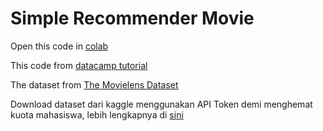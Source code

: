 # Simple Recommender Movie

Open this code in [colab](https://colab.research.google.com/github/IrfanChairurrachman/simple-recommender-movie/blob/main/Python_Recommender.ipynb)

This code from [datacamp tutorial](https://www.datacamp.com/community/tutorials/recommender-systems-python)

The dataset from [The Movielens Dataset](https://www.kaggle.com/rounakbanik/the-movies-dataset/data)

Download dataset dari kaggle menggunakan API Token demi menghemat kuota mahasiswa, lebih lengkapnya di [sini](https://www.kaggle.com/general/74235)
